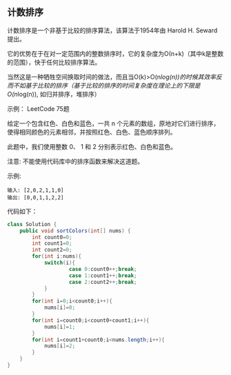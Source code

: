 ## 计数排序

计数排序是一个非基于比较的排序算法，该算法于1954年由 Harold H. Seward 提出。

它的优势在于在对一定范围内的整数排序时，它的复杂度为Ο(n+k)（其中k是整数的范围），快于任何比较排序算法。

当然这是一种牺牲空间换取时间的做法，而且当O(k)>O(n*log(n))的时候其效率反而不如基于比较的排序（基于比较的排序的时间复杂度在理论上的下限是O(n*log(n)), 如归并排序，堆排序）

示例：
LeetCode 75题

给定一个包含红色、白色和蓝色，一共 n 个元素的数组，原地对它们进行排序，使得相同颜色的元素相邻，并按照红色、白色、蓝色顺序排列。

此题中，我们使用整数 0、 1 和 2 分别表示红色、白色和蓝色。

注意:
不能使用代码库中的排序函数来解决这道题。

示例:
```
输入: [2,0,2,1,1,0]
输出: [0,0,1,1,2,2]
```

代码如下：
```java
class Solution {
    public void sortColors(int[] nums) {
        int count0=0;
        int count1=0;
        int count2=0;
        for(int i:nums){
            switch(i){
                    case 0:count0++;break;
                    case 1:count1++;break;
                    case 2:count2++;break;
            }        
        }
        for(int i=0;i<count0;i++){
            nums[i]=0;
        }
        for(int i=count0;i<count0+count1;i++){
            nums[i]=1;
        }
        for(int i=count1+count0;i<nums.length;i++){
            nums[i]=2;
        }
    }
}
```